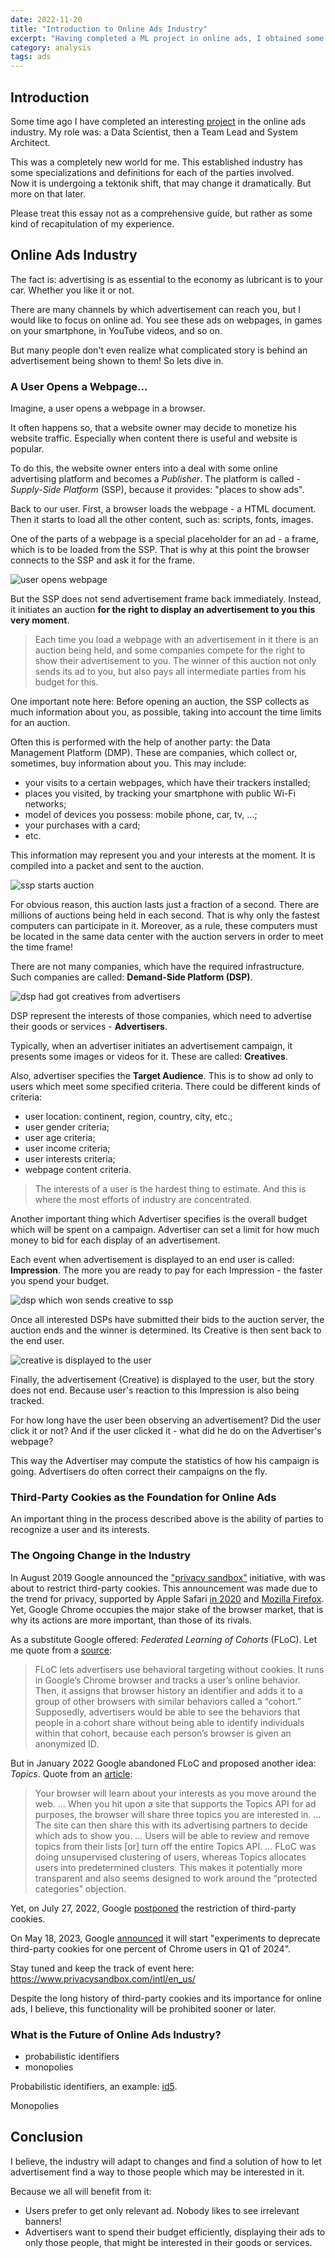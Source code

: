 ```yaml
---
date: 2022-11-20
title: "Introduction to Online Ads Industry"
excerpt: "Having completed a ML project in online ads, I obtained some basic knowledge of how this industry works and where it is moving now. Here you can read some recapitulation of my experience in the form of an introduction."
category: analysis
tags: ads
---
```


## Introduction

Some time ago I have completed an interesting [project](/_portfolio/indata-webpages-semantic-analysis.md)
in the online ads industry.
My role was: a Data Scientist, then a Team Lead and System Architect.

This was a completely new world for me.
This established industry has some specializations and definitions for each of the parties involved.  
Now it is undergoing a tektonik shift, that may change it dramatically.
But more on that later.

Please treat this essay not as a comprehensive guide,
but rather as some kind of recapitulation of my experience.

## Online Ads Industry

The fact is: advertising is as essential to the economy as lubricant is to your car.
Whether you like it or not.

There are many channels by which advertisement can reach you, but I would like to focus on online ad.
You see these ads on webpages, in games on your smartphone, in YouTube videos, and so on. 

But many people don't even realize what complicated story is behind an advertisement being shown to them!
So lets dive in.

### A User Opens a Webpage...

Imagine, a user opens a webpage in a browser.

It often happens so, that a website owner may decide to monetize his website traffic.
Especially when content there is useful and website is popular.

To do this, the website owner enters into a deal with some online advertising platform and becomes a *Publisher*.
The platform is called - *Supply-Side Platform* (SSP), because it provides: "places to show ads".

Back to our user. First, a browser loads the webpage - a HTML document.
Then it starts to load all the other content, such as: scripts, fonts, images.

One of the parts of a webpage is a special placeholder for an ad - a frame,
which is to be loaded from the SSP.
That is why at this point the browser connects to the SSP and ask it for the frame.

![user opens webpage](/assets/img/online-ads-1.png)

But the SSP does not send advertisement frame back immediately.
Instead, it initiates an auction **for the right to display an advertisement to you this very moment**.

> Each time you load a webpage with an advertisement in it there is an auction being held,
> and some companies compete for the right to show their advertisement to you.
> The winner of this auction not only sends its ad to you,
> but also pays all intermediate parties from his budget for this.

One important note here: 
Before opening an auction, the SSP collects as much information about you,
as possible, taking into account the time limits for an auction.

Often this is performed with the help of another party: the Data Management Platform (DMP).
These are companies, which collect or, sometimes, buy information about you.
This may include:
- your visits to a certain webpages, which have their trackers installed;
- places you visited, by tracking your smartphone with public Wi-Fi networks;
- model of devices you possess: mobile phone, car, tv, ...;
- your purchases with a card;
- etc.

This information may represent you and your interests at the moment.
It is compiled into a packet and sent to the auction.

![ssp starts auction](/assets/img/online-ads-2.png)

For obvious reason, this auction lasts just a fraction of a second.
There are millions of auctions being held in each second.
That is why only the fastest computers can participate in it.
Moreover, as a rule, these computers must be located in the same data center
with the auction servers in order to meet the time frame!

There are not many companies, which have the required infrastructure.
Such companies are called: **Demand-Side Platform (DSP)**.

![dsp had got creatives from advertisers](/assets/img/online-ads-3.png)

DSP represent the interests of those companies,
which need to advertise their goods or services - **Advertisers**.

Typically, when an advertiser initiates an advertisement campaign,
it presents some images or videos for it. These are called: **Creatives**.

Also, advertiser specifies the **Target Audience**.
This is to show ad only to users which meet some specified criteria.
There could be different kinds of criteria:
- user location: continent, region, country, city, etc.;
- user gender criteria;
- user age criteria;
- user income criteria;
- user interests criteria;
- webpage content criteria.

> The interests of a user is the hardest thing to estimate.
> And this is where the most efforts of industry are concentrated.

Another important thing which Advertiser specifies is the overall budget
which will be spent on a campaign.
Advertiser can set a limit for how much money to bid for each display of an advertisement.

Each event when advertisement is displayed to an end user is called: **Impression**.
The more you are ready to pay for each Impression - the faster you spend your budget.

![dsp which won sends creative to ssp](/assets/img/online-ads-4.png)

Once all interested DSPs have submitted their bids to the auction server,
the auction ends and the winner is determined.
Its Creative is then sent back to the end user.

![creative is displayed to the user](/assets/img/online-ads-5.png)

Finally, the advertisement (Creative) is displayed to the user, but the story does not end.
Because user's reaction to this Impression is also being tracked.

For how long have the user been observing an advertisement?
Did the user click it or not?
And if the user clicked it - what did he do on the Advertiser's webpage?

This way the Advertiser may compute the statistics of how his campaign is going.
Advertisers do often correct their campaigns on the fly.

### Third-Party Cookies as the Foundation for Online Ads

An important thing in the process described above is the ability of
parties to recognize a user and its interests.

### The Ongoing Change in the Industry

In August 2019 Google announced the
["privacy sandbox"](https://www.blog.google/products/chrome/building-a-more-private-web) initiative,
with was about to restrict third-party cookies.
This announcement was made due to the trend for privacy,
supported by Apple Safari [in 2020](https://www.theverge.com/2020/3/24/21192830/apple-safari-intelligent-tracking-privacy-full-third-party-cookie-blocking)
and [Mozilla Firefox](https://support.mozilla.org/en-US/kb/third-party-cookies-firefox-tracking-protection?redirectslug=disable-third-party-cookies&redirectlocale=en-US).
Yet, Google Chrome occupies the major stake of the browser market, that is why its actions are more important,
than those of its rivals.

As a substitute Google offered: *Federated Learning of Cohorts* (FLoC).
Let me quote from a [source](https://devops.com/google-floc-is-dead-meta-ai-supercomputer-lives-arm-deal-is-dead/): 

> FLoC lets advertisers use behavioral targeting without cookies.
> It runs in Google’s Chrome browser and tracks a user’s online behavior.
> Then, it assigns that browser history an identifier and adds it to a group
> of other browsers with similar behaviors called a “cohort.”
> Supposedly, advertisers would be able to see the behaviors that people in
> a cohort share without being able to identify individuals within that cohort,
> because each person’s browser is given an anonymized ID.

But in January 2022 Google abandoned FLoC and proposed another idea: *Topics*.
Quote from an [article](https://devops.com/google-floc-is-dead-meta-ai-supercomputer-lives-arm-deal-is-dead/):

> Your browser will learn about your interests as you move around the web.
> … When you hit upon a site that supports the Topics API for ad purposes,
> the browser will share three topics you are interested in.
> … The site can then share this with its advertising partners to decide which ads to show you.
> … Users will be able to review and remove topics from their lists [or] turn off the entire Topics API.
> … FLoC was doing unsupervised clustering of users, whereas Topics allocates users into predetermined clusters.
> This makes it potentially more transparent and also seems designed
> to work around the “protected categories” objection.

Yet, on July 27, 2022, Google [postponed](https://blog.google/products/chrome/update-testing-privacy-sandbox-web/)
the restriction of third-party cookies.

On May 18, 2023, Google [announced](https://privacysandbox.com/news/the-next-stages-of-privacy-sandbox-general-availability)
it will start "experiments to deprecate third-party cookies for one percent of Chrome users in Q1 of 2024".

Stay tuned and keep the track of event here: https://www.privacysandbox.com/intl/en_us/

Despite the long history of third-party cookies and its importance for online ads,
I believe, this functionality will be prohibited sooner or later.

### What is the Future of Online Ads Industry?

- probabilistic identifiers
- monopolies

Probabilistic identifiers, an example: [id5](https://wiki.id5.io/).

Monopolies

## Conclusion

I believe, the industry will adapt to changes and find a solution of how
to let advertisement find a way to those people which may be interested in it.

Because we all will benefit from it:
- Users prefer to get only relevant ad. Nobody likes to see irrelevant banners!
- Advertisers want to spend their budget efficiently, displaying their ads to only those people,
  that might be interested in their goods or services.
